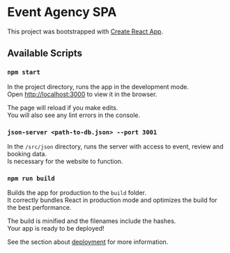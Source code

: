 # Event Agency SPA

This project was bootstrapped with [Create React App](https://github.com/facebook/create-react-app).

## Available Scripts
### `npm start`

In the project directory, runs the app in the development mode.\
Open [http://localhost:3000](http://localhost:3000) to view it in the browser.

The page will reload if you make edits.\
You will also see any lint errors in the console.

### `json-server <path-to-db.json> --port 3001`

In the `/src/json` directory, runs the server with access to event, review and booking data.\
Is necessary for the website to function.

### `npm run build`

Builds the app for production to the `build` folder.\
It correctly bundles React in production mode and optimizes the build for the best performance.

The build is minified and the filenames include the hashes.\
Your app is ready to be deployed!

See the section about [deployment](https://facebook.github.io/create-react-app/docs/deployment) for more information.